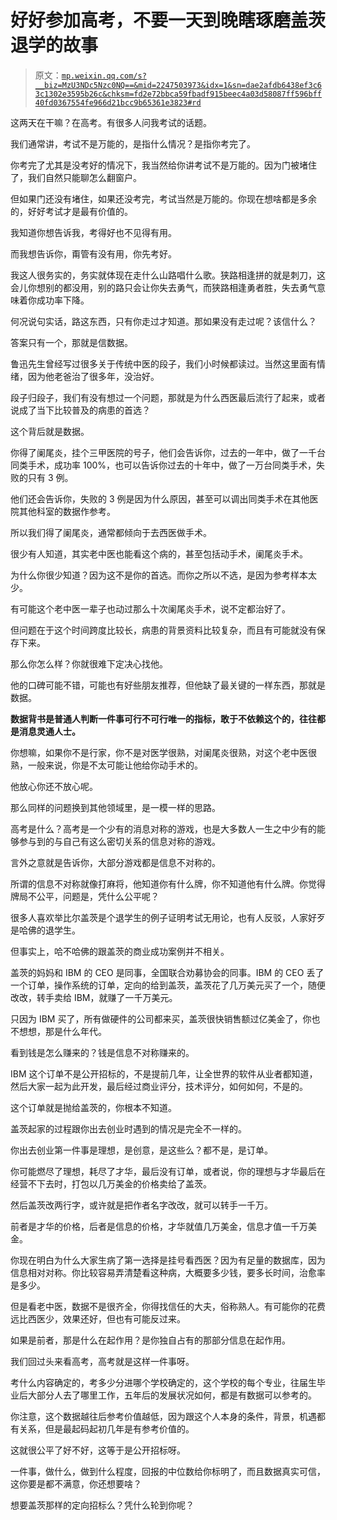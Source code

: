 # 好好参加高考，不要一天到晚瞎琢磨盖茨退学的故事

> 原文：[`mp.weixin.qq.com/s?__biz=MzU3NDc5Nzc0NQ==&mid=2247503973&idx=1&sn=dae2afdb6438ef3c63c1302e3595b26c&chksm=fd2e72bbca59fbadf915beec4a03d58087ff596bff40fd0367554fe966d21bcc9b65361e3823#rd`](http://mp.weixin.qq.com/s?__biz=MzU3NDc5Nzc0NQ==&mid=2247503973&idx=1&sn=dae2afdb6438ef3c63c1302e3595b26c&chksm=fd2e72bbca59fbadf915beec4a03d58087ff596bff40fd0367554fe966d21bcc9b65361e3823#rd)

这两天在干嘛？在高考。有很多人问我考试的话题。 

我们通常讲，考试不是万能的，是指什么情况？是指你考完了。

你考完了尤其是没考好的情况下，我当然给你讲考试不是万能的。因为门被堵住了，我们自然只能聊怎么翻窗户。 

但如果门还没有堵住，如果还没考完，考试当然是万能的。你现在想啥都是多余的，好好考试才是最有价值的。

我知道你想告诉我，考得好也不见得有用。

而我想告诉你，甭管有没有用，你先考好。

我这人很务实的，务实就体现在走什么山路唱什么歌。狭路相逢拼的就是刺刀，这会儿你想别的都没用，别的路只会让你失去勇气，而狭路相逢勇者胜，失去勇气意味着你成功率下降。 

何况说句实话，路这东西，只有你走过才知道。那如果没有走过呢？该信什么？

答案只有一个，那就是信数据。

鲁迅先生曾经写过很多关于传统中医的段子，我们小时候都读过。当然这里面有情绪，因为他老爸治了很多年，没治好。 

段子归段子，我们有没有想过一个问题，那就是为什么西医最后流行了起来，或者说成了当下比较普及的病患的首选？

这个背后就是数据。 

你得了阑尾炎，挂个三甲医院的号子，他们会告诉你，过去的一年中，做了一千台同类手术，成功率 100%，也可以告诉你过去的十年中，做了一万台同类手术，失败的只有 3 例。 

他们还会告诉你，失败的 3 例是因为什么原因，甚至可以调出同类手术在其他医院其他科室的数据作参考。

所以我们得了阑尾炎，通常都倾向于去西医做手术。 

很少有人知道，其实老中医也能看这个病的，甚至包括动手术，阑尾炎手术。

为什么你很少知道？因为这不是你的首选。而你之所以不选，是因为参考样本太少。 

有可能这个老中医一辈子也动过那么十次阑尾炎手术，说不定都治好了。 

但问题在于这个时间跨度比较长，病患的背景资料比较复杂，而且有可能就没有保存下来。 

那么你怎么样？你就很难下定决心找他。 

他的口碑可能不错，可能也有好些朋友推荐，但他缺了最关键的一样东西，那就是数据。 

**数据背书是普通人判断一件事可行不可行唯一的指标，敢于不依赖这个的，往往都是消息灵通人士。** 

你想嘛，如果你不是行家，你不是对医学很熟，对阑尾炎很熟，对这个老中医很熟，一般来说，你是不太可能让他给你动手术的。 

他放心你还不放心呢。 

那么同样的问题换到其他领域里，是一模一样的思路。 

高考是什么？高考是一个少有的消息对称的游戏，也是大多数人一生之中少有的能够参与到的与自己有这么密切关系的信息对称的游戏。 

言外之意就是告诉你，大部分游戏都是信息不对称的。 

所谓的信息不对称就像打麻将，他知道你有什么牌，你不知道他有什么牌。你觉得牌局不公平，问题是，凭什么公平呢？

很多人喜欢举比尔盖茨是个退学生的例子证明考试无用论，也有人反驳，人家好歹是哈佛的退学生。 

但事实上，哈不哈佛的跟盖茨的商业成功案例并不相关。 

盖茨的妈妈和 IBM 的 CEO 是同事，全国联合劝募协会的同事。IBM 的 CEO 丢了一个订单，操作系统的订单，定向的给到盖茨，盖茨花了几万美元买了一个，随便改改，转手卖给 IBM，就赚了一千万美元。

只因为 IBM 买了，所有做硬件的公司都来买，盖茨很快销售额过亿美金了，你也不想想，那是什么年代。 

看到钱是怎么赚来的？钱是信息不对称赚来的。

IBM 这个订单不是公开招标的，不是提前几年，让全世界的软件从业者都知道，然后大家一起为此开发，最后经过商业评分，技术评分，如何如何，不是的。

这个订单就是抛给盖茨的，你根本不知道。

盖茨起家的过程跟你出去创业时遇到的情况是完全不一样的。

你出去创业第一件事是理想，是创意，是这些么？都不是，是订单。

你可能燃尽了理想，耗尽了才华，最后没有订单，或者说，你的理想与才华最后在经营不下去时，打包以几万美金的价格卖给了盖茨。

然后盖茨改两行字，或许就是把作者名字改改，就可以转手一千万。

前者是才华的价格，后者是信息的价格，才华就值几万美金，信息才值一千万美金。

你现在明白为什么大家生病了第一选择是挂号看西医？因为有足量的数据库，因为信息相对对称。你比较容易弄清楚看这种病，大概要多少钱，要多长时间，治愈率是多少。

但是看老中医，数据不是很齐全，你得找信任的大夫，俗称熟人。有可能你的花费远比西医少，效果还好，但也有可能反过来。

如果是前者，那是什么在起作用？是你独自占有的那部分信息在起作用。

我们回过头来看高考，高考就是这样一件事呀。

考什么内容确定的，考多少分进哪个学校确定的，这个学校的每个专业，往届生毕业后大部分人去了哪里工作，五年后的发展状况如何，都是有数据可以参考的。

你注意，这个数据越往后参考价值越低，因为跟这个人本身的条件，背景，机遇都有关系，但是最起码起初几年是有参考价值的。

这就很公平了好不好，这等于是公开招标呀。

一件事，做什么，做到什么程度，回报的中位数给你标明了，而且数据真实可信，这你要是都不满意，你还想要啥？

想要盖茨那样的定向招标么？凭什么轮到你呢？